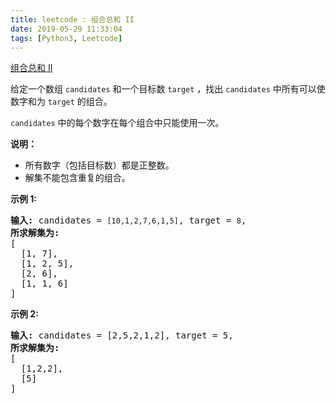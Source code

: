 ```yaml
---
title: leetcode : 组合总和 II
date: 2019-05-29 11:33:04
tags: [Python3, Leetcode]
---
```


[组合总和 II](https://leetcode-cn.com/problems/combination-sum-ii/)

<p>给定一个数组&nbsp;<code>candidates</code>&nbsp;和一个目标数&nbsp;<code>target</code>&nbsp;，找出&nbsp;<code>candidates</code>&nbsp;中所有可以使数字和为&nbsp;<code>target</code>&nbsp;的组合。</p>

<!-- more -->

<p><code>candidates</code>&nbsp;中的每个数字在每个组合中只能使用一次。</p>

<p><strong>说明：</strong></p>

<ul>
	<li>所有数字（包括目标数）都是正整数。</li>
	<li>解集不能包含重复的组合。&nbsp;</li>
</ul>

<p><strong>示例&nbsp;1:</strong></p>

<pre><strong>输入:</strong> candidates =&nbsp;<code>[10,1,2,7,6,1,5]</code>, target =&nbsp;<code>8</code>,
<strong>所求解集为:</strong>
[
  [1, 7],
  [1, 2, 5],
  [2, 6],
  [1, 1, 6]
]
</pre>

<p><strong>示例&nbsp;2:</strong></p>

<pre><strong>输入:</strong> candidates =&nbsp;[2,5,2,1,2], target =&nbsp;5,
<strong>所求解集为:</strong>
[
&nbsp; [1,2,2],
&nbsp; [5]
]</pre>
